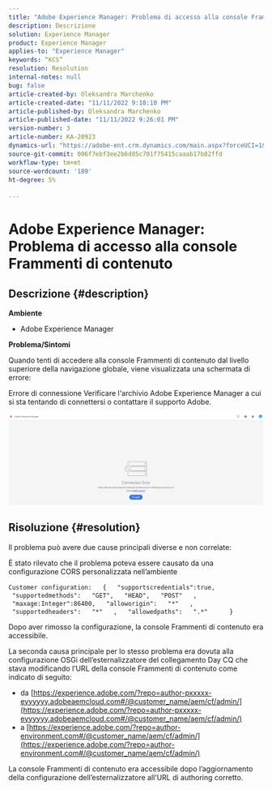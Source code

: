 ```yaml
---
title: "Adobe Experience Manager: Problema di accesso alla console Frammenti di contenuto"
description: Descrizione
solution: Experience Manager
product: Experience Manager
applies-to: "Experience Manager"
keywords: “KCS”
resolution: Resolution
internal-notes: null
bug: false
article-created-by: Oleksandra Marchenko
article-created-date: "11/11/2022 9:18:10 PM"
article-published-by: Oleksandra Marchenko
article-published-date: "11/11/2022 9:26:01 PM"
version-number: 3
article-number: KA-20923
dynamics-url: "https://adobe-ent.crm.dynamics.com/main.aspx?forceUCI=1&pagetype=entityrecord&etn=knowledgearticle&id=dc9cd255-0662-ed11-9561-6045bd006b25"
source-git-commit: 006f7ebf3ee2b6d85c701f75415caaab17b82ffd
workflow-type: tm+mt
source-wordcount: '189'
ht-degree: 5%

---
```


# Adobe Experience Manager: Problema di accesso alla console Frammenti di contenuto

## Descrizione {#description}


<b>Ambiente</b>

- Adobe Experience Manager


<b>Problema/Sintomi</b>

Quando tenti di accedere alla console Frammenti di contenuto dal livello superiore della navigazione globale, viene visualizzata una schermata di errore:

Errore di connessione Verificare l&#39;archivio Adobe Experience Manager a cui si sta tentando di connettersi o contattare il supporto Adobe.



![](assets/___dd9cd255-0662-ed11-9561-6045bd006b25___.png)


## Risoluzione {#resolution}


Il problema può avere due cause principali diverse e non correlate:

È stato rilevato che il problema poteva essere causato da una configurazione CORS personalizzata nell’ambiente




```
Customer configuration:   {   "supportscredentials":true,   "supportedmethods":   "GET",   "HEAD",   "POST"   ,   "maxage:Integer":86400,   "alloworigin":   "*"   ,   "supportedheaders":   "*"   ,   "allowedpaths":   ".*"      }
```


Dopo aver rimosso la configurazione, la console Frammenti di contenuto era accessibile.

La seconda causa principale per lo stesso problema era dovuta alla configurazione OSGi dell’esternalizzatore del collegamento Day CQ che stava modificando l’URL della console Frammenti di contenuto come indicato di seguito:

- da [https://experience.adobe.com/?repo=author-pxxxxx-eyyyyyy.adobeaemcloud.com#/@customer_name/aem/cf/admin/](https://experience.adobe.com/?repo=author-pxxxxx-eyyyyyy.adobeaemcloud.com#/@customer_name/aem/cf/admin/)
- a [https://experience.adobe.com/?repo=author-environment.com#/@customer_name/aem/cf/admin/](https://experience.adobe.com/?repo=author-environment.com#/@customer_name/aem/cf/admin/)


La console Frammenti di contenuto era accessibile dopo l’aggiornamento della configurazione dell’esternalizzatore all’URL di authoring corretto.






